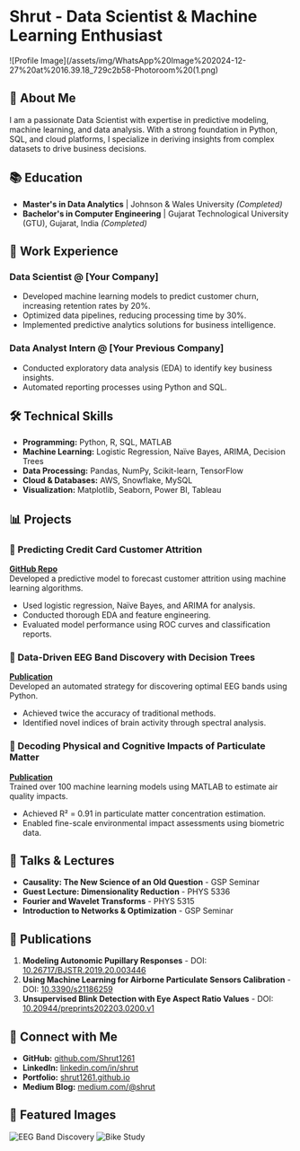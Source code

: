 # Shrut - Data Scientist & Machine Learning Enthusiast

![Profile Image](/assets/img/WhatsApp%20Image%202024-12-27%20at%2016.39.18_729c2b58-Photoroom%20(1.png)

## 🚀 About Me
I am a passionate Data Scientist with expertise in predictive modeling, machine learning, and data analysis. With a strong foundation in Python, SQL, and cloud platforms, I specialize in deriving insights from complex datasets to drive business decisions. 

## 📚 Education
- **Master's in Data Analytics** | Johnson & Wales University *(Completed)*
- **Bachelor's in Computer Engineering** | Gujarat Technological University (GTU), Gujarat, India *(Completed)*

## 💼 Work Experience
### Data Scientist @ [Your Company]
- Developed machine learning models to predict customer churn, increasing retention rates by 20%.
- Optimized data pipelines, reducing processing time by 30%.
- Implemented predictive analytics solutions for business intelligence.

### Data Analyst Intern @ [Your Previous Company]
- Conducted exploratory data analysis (EDA) to identify key business insights.
- Automated reporting processes using Python and SQL.

## 🛠️ Technical Skills
- **Programming:** Python, R, SQL, MATLAB
- **Machine Learning:** Logistic Regression, Naïve Bayes, ARIMA, Decision Trees
- **Data Processing:** Pandas, NumPy, Scikit-learn, TensorFlow
- **Cloud & Databases:** AWS, Snowflake, MySQL
- **Visualization:** Matplotlib, Seaborn, Power BI, Tableau

## 📊 Projects
### 🔹 Predicting Credit Card Customer Attrition
**[GitHub Repo](#)**  
Developed a predictive model to forecast customer attrition using machine learning algorithms. 
- Used logistic regression, Naïve Bayes, and ARIMA for analysis.
- Conducted thorough EDA and feature engineering.
- Evaluated model performance using ROC curves and classification reports.

### 🔹 Data-Driven EEG Band Discovery with Decision Trees
**[Publication](https://www.mdpi.com/1424-8220/22/8/3048)**  
Developed an automated strategy for discovering optimal EEG bands using Python. 
- Achieved twice the accuracy of traditional methods.
- Identified novel indices of brain activity through spectral analysis.

### 🔹 Decoding Physical and Cognitive Impacts of Particulate Matter
**[Publication](https://www.mdpi.com/1424-8220/22/11/4240)**  
Trained over 100 machine learning models using MATLAB to estimate air quality impacts. 
- Achieved R² = 0.91 in particulate matter concentration estimation.
- Enabled fine-scale environmental impact assessments using biometric data.

## 🎤 Talks & Lectures
- **Causality: The New Science of an Old Question** - GSP Seminar
- **Guest Lecture: Dimensionality Reduction** - PHYS 5336
- **Fourier and Wavelet Transforms** - PHYS 5315
- **Introduction to Networks & Optimization** - GSP Seminar

## 📄 Publications
1. **Modeling Autonomic Pupillary Responses** - DOI: [10.26717/BJSTR.2019.20.003446](https://doi.org/10.26717/BJSTR.2019.20.003446)
2. **Using Machine Learning for Airborne Particulate Sensors Calibration** - DOI: [10.3390/s21186259](https://doi.org/10.3390/s21186259)
3. **Unsupervised Blink Detection with Eye Aspect Ratio Values** - DOI: [10.20944/preprints202203.0200.v1](https://doi.org/10.20944/preprints202203.0200.v1)

## 🔗 Connect with Me
- **GitHub:** [github.com/Shrut1261](https://github.com/Shrut1261)
- **LinkedIn:** [linkedin.com/in/shrut](https://linkedin.com/in/shrut)
- **Portfolio:** [shrut1261.github.io](https://shrut1261.github.io)
- **Medium Blog:** [medium.com/@shrut](https://medium.com/@shrut)

## 📌 Featured Images
![EEG Band Discovery](/assets/img/eeg_band_discovery.jpeg)
![Bike Study](/assets/img/bike_study.jpeg)
